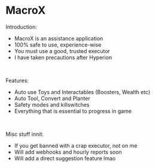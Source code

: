 # MacroX

Introduction:
- MacroX is an assistance application
- 100% safe to use, experience-wise
- You must use a good, trusted executor
- I have taken precautions after Hyperion

<br>

Features:
- Auto use Toys and Interactables (Boosters, Wealth etc)
- Auto Tool, Convert and Planter
- Safety modes and killswitches
- Everything that is essential to progress in game

<br>

Misc stuff innit:
- If you get banned with a crap executor, not on me
- Will add webhooks and hourly reports soon
- Will add a direct suggestion feature lmao
